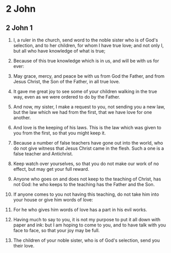 # 2 John

## 2 John 1

1. I, a ruler in the church, send word to the noble sister who is of God's selection, and to her children, for whom I have true love; and not only I, but all who have knowledge of what is true;

2. Because of this true knowledge which is in us, and will be with us for ever:

3. May grace, mercy, and peace be with us from God the Father, and from Jesus Christ, the Son of the Father, in all true love.

4. It gave me great joy to see some of your children walking in the true way, even as we were ordered to do by the Father.

5. And now, my sister, I make a request to you, not sending you a new law, but the law which we had from the first, that we have love for one another.

6. And love is the keeping of his laws. This is the law which was given to you from the first, so that you might keep it.

7. Because a number of false teachers have gone out into the world, who do not give witness that Jesus Christ came in the flesh. Such a one is a false teacher and Antichrist.

8. Keep watch over yourselves, so that you do not make our work of no effect, but may get your full reward.

9. Anyone who goes on and does not keep to the teaching of Christ, has not God: he who keeps to the teaching has the Father and the Son.

10. If anyone comes to you not having this teaching, do not take him into your house or give him words of love:

11. For he who gives him words of love has a part in his evil works.

12. Having much to say to you, it is not my purpose to put it all down with paper and ink: but I am hoping to come to you, and to have talk with you face to face, so that your joy may be full.

13. The children of your noble sister, who is of God's selection, send you their love.